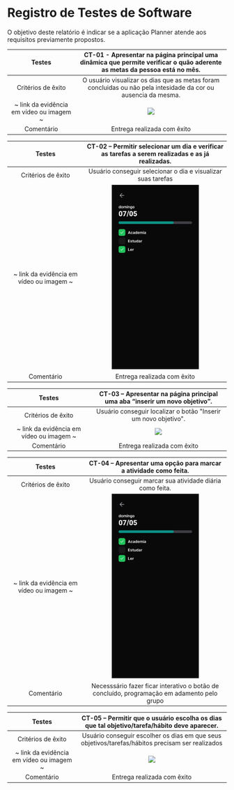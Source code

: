 # Registro de Testes de Software

O objetivo deste relatório é indicar se a aplicação Planner atende aos requisitos previamente propostos.


| Testes 	| **CT-01 - Apresentar na página principal uma dinâmica que permite verificar o quão aderente as metas da pessoa está no mês.** |
|:---:	|:---:	| 
| Critérios de êxito | O usuário visualizar os dias que as metas foram concluidas ou não pela intesidade da cor ou ausencia da mesma. |
| ~ link da evidência em vídeo ou imagem ~ |  <img width="200px" src="https://user-images.githubusercontent.com/103972585/228393668-a05cc74e-a5b0-4096-8f01-dda67c617766.gif"/>
| Comentário | Entrega realizada com êxito  |

| Testes 	| **CT-02 – Permitir selecionar um dia e verificar as tarefas a serem realizadas e as já realizadas.** |
|:---:	|:---:	| 
| Critérios de êxito | Usuário conseguir selecionar o dia e visualizar suas tarefas |
| ~ link da evidência em vídeo ou imagem ~ |  <img width="200px" src="https://github.com/ICEI-PUC-Minas-PMV-ADS/pmv-ads-2023-1-e3-proj-mov-t5-planner/blob/main/docs/img/acompanhamento.jpeg"/>
| Comentário | Entrega realizada com êxito  |


| Testes 	| **CT-03 – Apresentar na página principal uma aba “inserir um novo objetivo”.** |
|:---:	|:---:	| 
| Critérios de êxito | Usuário conseguir localizar o botão "Inserir um novo objetivo". |
| ~ link da evidência em vídeo ou imagem ~  | <img width="200px" src="https://user-images.githubusercontent.com/103972585/228393668-a05cc74e-a5b0-4096-8f01-dda67c617766.gif"/>
| Comentário | Entrega realizada com êxito  |

| Testes 	| **CT-04 – Apresentar uma opção para marcar a atividade como feita.** |
|:---:	|:---:	| 
| Critérios de êxito | Usuário conseguir marcar sua atividade diária como feita. |
| ~ link da evidência em vídeo ou imagem ~ | <img width="200px" src="https://github.com/ICEI-PUC-Minas-PMV-ADS/pmv-ads-2023-1-e3-proj-mov-t5-planner/blob/main/docs/img/acompanhamento.jpeg"/>
| Comentário | Necesssário fazer ficar interativo o botão de concluído, programação em adamento pelo grupo  |


| Testes 	| **CT-05 – Permitir que o usuário escolha os dias que tal objetivo/tarefa/hábito deve aparecer.** |
|:---:	|:---:	| 
| Critérios de êxito | Usuário conseguir escolher os dias em que seus objetivos/tarefas/hábitos precisam ser realizados |
| ~ link da evidência em vídeo ou imagem ~ | <img width="200px" src="https://github.com/ICEI-PUC-Minas-PMV-ADS/pmv-ads-2023-1-e3-proj-mov-t5-planner/blob/main/docs/img/Caso1.jpeg"/>
| Comentário | Entrega realizada com êxito  |

